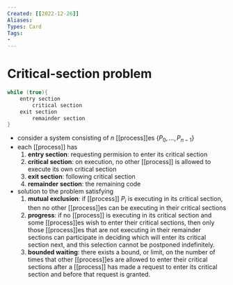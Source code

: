 ```yaml
---
Created: [[2022-12-26]]
Aliases: 
Types: Card
Tags: 
- 
---
```

# Critical-section problem
```C
while (true){
	entry section
		critical section
	exit section
		remainder section
}
```
- consider a system consisting of $n$ [[process]]es $\{P_0, \dots,P_{n-1}\}$
- each [[process]] has
  1. **entry section**: requesting permision to enter its critical section
  2. **critical section**: on execution, no other [[process]] is allowed to execute its own critical section
  3. **exit section**: following critical section
  4. **remainder section**: the remaining code
- solution to the problem satisfying
  1. **mutual exclusion**: if [[process]] $P_i$ is executing in its critical section, then no other [[process]]es can be executing in their critical sections
  2. **progress**: if no [[process]] is executing in its critical section and some [[process]]es wish to enter their critical sections, then only those [[process]]es that are not executing in their remainder sections can participate in deciding which will enter its critical section next, and this selection cannot be postponed indefinitely. 
  3. **bounded waiting**: there exists a bound, or limit, on the number of times that other [[process]]es are allowed to enter their critical sections after a [[process]] has made a request to enter its critical section and before that request is granted. 